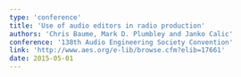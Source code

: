 ```yaml
---
type: 'conference'
title: 'Use of audio editors in radio production'
authors: 'Chris Baume, Mark D. Plumbley and Janko Calic'
conference: '138th Audio Engineering Society Convention'
link: 'http://www.aes.org/e-lib/browse.cfm?elib=17661'
date: 2015-05-01
---
```


